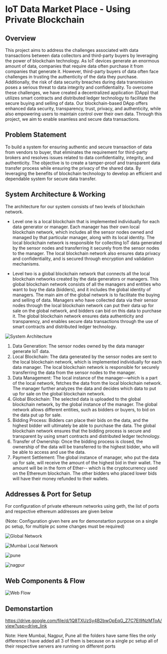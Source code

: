
# IoT Data Market Place - Using Private Blockchain





## Overview

This project aims to address the challenges associated with data transactions between data collectors and third-party buyers by leveraging the power of blockchain technology. As IoT devices generate an enormous amount of data, companies that require data often purchase it from companies that generate it. However, third-party buyers of data often face challenges in trusting the authenticity of the data they purchase. Additionally, the risk of data security breaches during data transmission poses a serious threat to data integrity and confidentiality. To overcome these challenges, we have created a decentralized application (DApp) that utilizes smart contracts and distributed ledger technology to facilitate the secure buying and selling of data. Our blockchain-based DApp offers enhanced data security, transparency, trust, privacy, and authenticity, while also empowering users to maintain control over their own data. Through this project, we aim to enable seamless and secure data transactions.


## Problem Statement

To build a system for ensuring authentic and secure transaction of data from vendors to buyer, that eliminates the requirement for third-party brokers and resolves issues related to data confidentiality, integrity, and authenticity. The objective is to create a tamper-proof and transparent data transfer process while ensuring the privacy of the shared data. By leveraging the benefits of blockchain technology to develop an efficient and dependable system for secure data transfer.


## System Architecture & Working

The architecture for our system consists of two levels of blockchain network.
- Level one is a local blockchain that is implemented individually for each data generator or manager. Each manager has their own local blockchain network, which includes all the sensor nodes owned and managed by that particular manager, along with its local identity. The local blockchain network is responsible for collecting IoT data generated by the sensor nodes and transferring it securely from the sensor nodes to the manager. The local blockchain network also ensures data privacy and confidentiality, and is secured through encryption and validation mechanisms.

- Level two is a global blockchain network that connects all the local blockchain networks created by the data generators or managers. This global blockchain network consists of all the managers and entities who want to buy the data (bidders), and it includes the global identity of managers. The main aim of the global network is to facilitate the buying and selling of data. Managers who have collected data via their sensor nodes through the local blockchain network can put their data up for sale on the global network, and bidders can bid on this data to purchase it. The global blockchain network ensures data authenticity and transparency, and enables secure data transactions through the use of smart contracts and distributed ledger technology.


![System Architecture](https://github.com/PranavKalambe/IoT-DataMarketPlace-Blockchain/assets/55496966/0c1e8cb0-7c60-4c60-9e81-deb923fd36fd)

1. Data Generation: The sensor nodes owned by the data manager generate IoT data.
2. Local Blockchain: The data generated by the sensor nodes are sent to the local blockchain network, which is implemented individually for each data manager. The local blockchain network is responsible for securely transferring the data from the sensor nodes to the manager.
3. Data Management: The local instance of the manager—which is a part of the local network, fetches the data from the local blockchain network. The manager further analyzes the data and decides which data to put up for sale on the global blockchain network.
4. Global Blockchain: The selected data is uploaded to the global blockchain network, by the global instance of the manager. The global network allows different entities, such as bidders or buyers, to bid on the data put up for sale.
5. Bidding Process: Bidders can place their bids on the data, and the highest bidder will ultimately be able to purchase the data. The global blockchain network ensures that the bidding process is secure and transparent by using smart contracts and distributed ledger technology.
6. Transfer of Ownership: Once the bidding process is closed, the ownership of the data will be transferred to the highest bidder, who will be able to access and use the data.
7. Payment Settlement: The global instance of manager, who put the data up for sale, will receive the amount of the highest bid in their wallet. The amount will be in the form of Ether-- which is the cryptocurrency used on the Ethereum blockchain. The other bidders who placed lower bids will have their money refunded to their wallets.

## Addresses & Port for Setup

For configuration of private ethereum networks using geth, the list of ports and respective ethereum addresses are given below

(Note: Configuration given here are for demonstartion purpose on a single pc setup, for multiple pc some changes must be required)

![Global Network](https://github.com/PranavKalambe/IoT-DataMarketPlace-Blockchain/assets/55496966/5a951e49-eb19-425f-8ab6-f699ccf6042b)

![Mumbai Local Network](https://github.com/PranavKalambe/IoT-DataMarketPlace-Blockchain/assets/55496966/ef263bbb-5771-4fbe-85ed-2faff367fb40)

![pune](https://github.com/PranavKalambe/IoT-DataMarketPlace-Blockchain/assets/55496966/80a47bbf-fa1a-4548-af58-6245735ebfc9)

![nagpur](https://github.com/PranavKalambe/IoT-DataMarketPlace-Blockchain/assets/55496966/2e916efa-6e77-4204-bff9-e297ef5ecd41)


## Web Components  & Flow

![Web Flow](https://drive.google.com/file/d/1YE6caTmbOyeqO-nuifiDjBGc2MJqyD2k/view?usp=drive_link)

## Demonstartion

https://drive.google.com/file/d/1Q8TXUzSy4B2bwOpEqG_Z7C7EI9NzMToA/view?usp=drive_link

Note: Here Mumbai, Nagpur, Pune all the folders have same files the only difference I have added all 3 of them is because on a single pc setup all of their respective servers are running on different ports
